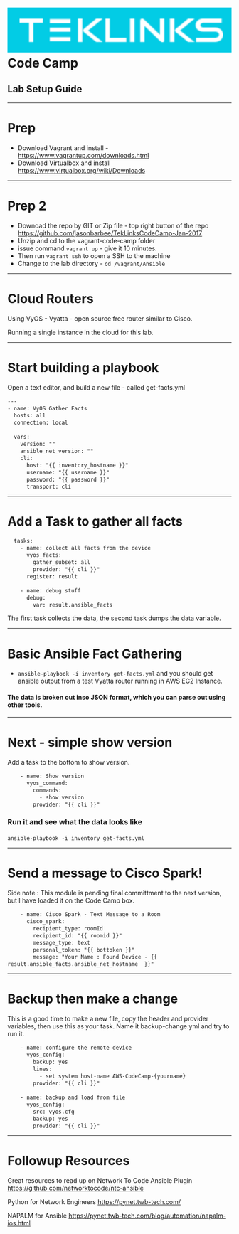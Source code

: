 ![](images/teklinks.png)
Code Camp
==

<!-- footer: TekLinks Code Camp - Jan 2017 -->

<!-- *page_number: true -->

## Lab Setup Guide
---
# Prep 
* Download Vagrant and install - https://www.vagrantup.com/downloads.html
* Download Virtualbox and install https://www.virtualbox.org/wiki/Downloads
---
# Prep 2
* Downoad the repo by GIT or Zip file - top right button of the repo
https://github.com/jasonbarbee/TekLinksCodeCamp-Jan-2017 
* Unzip and cd to the vagrant-code-camp folder
* issue command ```vagrant up``` -  give it 10 minutes. 
* Then run ```vagrant ssh``` to open a SSH to the machine
* Change to the lab directory - ```cd /vagrant/Ansible``` 

---
# Cloud Routers
Using VyOS - Vyatta - open source free router similar to Cisco.

Running a single instance in the cloud for this lab.

---
# Start building a playbook
Open a text editor, and build a new file - called get-facts.yml
```
---
- name: VyOS Gather Facts
  hosts: all
  connection: local

  vars:
    version: ""
    ansible_net_version: ""
    cli:
      host: "{{ inventory_hostname }}"
      username: "{{ username }}"
      password: "{{ password }}"
      transport: cli
```
---
# Add a Task to gather all facts
```
  tasks:
    - name: collect all facts from the device
      vyos_facts:
        gather_subset: all
        provider: "{{ cli }}"
      register: result

    - name: debug stuff
      debug:
        var: result.ansible_facts
```
The first task collects the data, the second task dumps the data variable.

---
# Basic Ansible Fact Gathering

* ```ansible-playbook -i inventory get-facts.yml``` and you should get ansible output from a test Vyatta router running in AWS EC2 Instance.

#### The data is broken out inso JSON format, which you can parse out using other tools.

---
# Next - simple show version
Add a task to the bottom to show version. 

```
    - name: Show version
      vyos_command:
        commands:
          - show version
        provider: "{{ cli }}"
 ```
 ### Run it and see what the data looks like
 ```ansible-playbook -i inventory get-facts.yml```

--- 
# Send a message to Cisco Spark!
Side note : This module is pending final committment to the next version, but I have loaded it on the Code Camp box.

```
    - name: Cisco Spark - Text Message to a Room
      cisco_spark:
        recipient_type: roomId
        recipient_id: "{{ roomid }}"
        message_type: text
        personal_token: "{{ bottoken }}"
        message: "Your Name : Found Device - {{ result.ansible_facts.ansible_net_hostname  }}"
```
        
---
# Backup then make a change
This is a good time to make a new file, copy the header and provider variables, then use this as your task.
Name it backup-change.yml and try to run it.

```
    - name: configure the remote device
      vyos_config:
        backup: yes
        lines:
          - set system host-name AWS-CodeCamp-{yourname}
        provider: "{{ cli }}"

    - name: backup and load from file
      vyos_config:
        src: vyos.cfg
        backup: yes
        provider: "{{ cli }}"
```

---
# Followup Resources
Great resources to read up on
Network To Code Ansible Plugin
https://github.com/networktocode/ntc-ansible

Python for Network Engineers
https://pynet.twb-tech.com/

NAPALM for Ansible
https://pynet.twb-tech.com/blog/automation/napalm-ios.html


